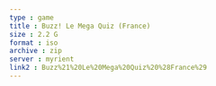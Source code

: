 ```yaml
---
type : game
title : Buzz! Le Mega Quiz (France)
size : 2.2 G
format : iso
archive : zip
server : myrient
link2 : Buzz%21%20Le%20Mega%20Quiz%20%28France%29
---
```


